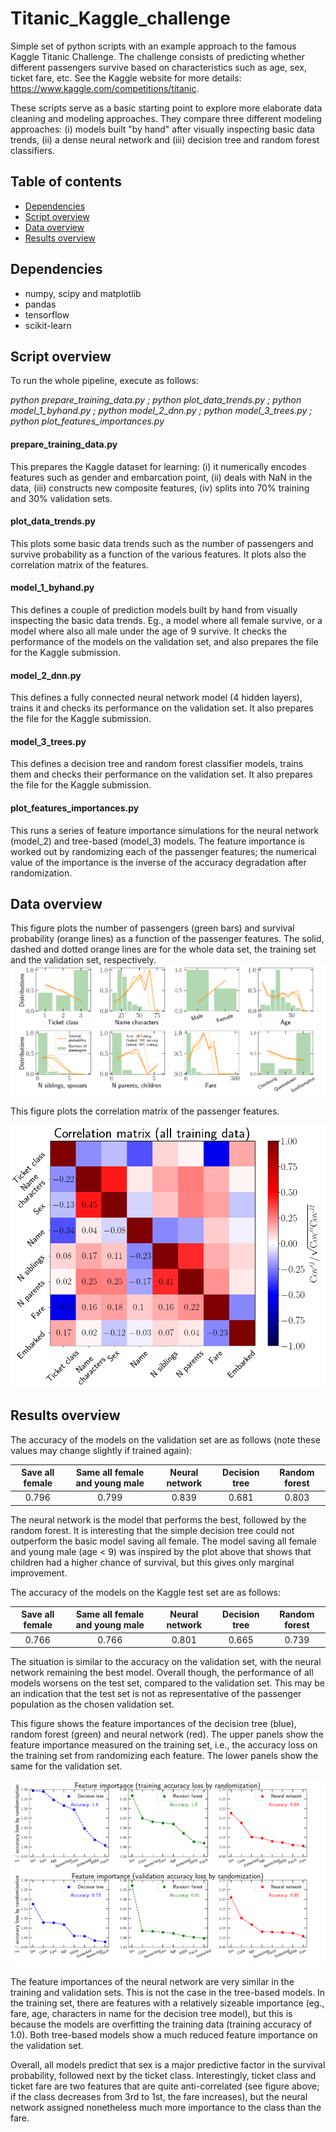 # Titanic_Kaggle_challenge

Simple set of python scripts with an example approach to the famous Kaggle Titanic Challenge. The challenge consists of predicting whether different passengers survive based on characteristics such as age, sex, ticket fare, etc. See the Kaggle website for more details: https://www.kaggle.com/competitions/titanic.

These scripts serve as a basic starting point to explore more elaborate data cleaning and modeling approaches. They compare three different modeling approaches: (i) models built "by hand" after visually inspecting basic data trends, (ii) a dense neural network and (iii) decision tree and random forest classifiers.

## Table of contents
- [Dependencies](#dependencies)
- [Script overview](#script-overview)
- [Data overview](#data-overview)
- [Results overview](#results-overview)

## Dependencies

- numpy, scipy and matplotlib
- pandas
- tensorflow
- scikit-learn

## Script overview

To run the whole pipeline, execute as follows:

*python prepare_training_data.py ; python plot_data_trends.py ; python model_1_byhand.py ; python model_2_dnn.py ; python model_3_trees.py ; python plot_features_importances.py*

#### prepare_training_data.py
This prepares the Kaggle dataset for learning: (i) it numerically encodes features such as gender and embarcation point, (ii) deals with NaN in the data, (iii) constructs new composite features, (iv) splits into 70% training and 30% validation sets.

#### plot_data_trends.py
This plots some basic data trends such as the number of passengers and survive probability as a function of the various features. It plots also the correlation matrix of the features.

#### model_1_byhand.py
This defines a couple of prediction models built by hand from visually inspecting the basic data trends. Eg., a model where all female survive, or a model where also all male under the age of 9 survive. It checks the performance of the models on the validation set, and also prepares the file for the Kaggle submission.

#### model_2_dnn.py
This defines a fully connected neural network model (4 hidden layers), trains it and checks its performance on the validation set. It also prepares the file for the Kaggle submission.

#### model_3_trees.py
This defines a decision tree and random forest classifier models, trains them and checks their performance on the validation set. It also prepares the file for the Kaggle submission.

#### plot_features_importances.py
This runs a series of feature importance simulations for the neural network (model_2) and tree-based (model_3) models. The feature importance is worked out by randomizing each of the passenger features; the numerical value of the importance is the inverse of the accuracy degradation after randomization.

## Data overview

This figure plots the number of passengers (green bars) and survival probability (orange lines) as a function of the passenger features. The solid, dashed and dotted orange lines are for the whole data set, the training set and the validation set, respectively.
![](./fig_store/fig_data_trends_distributions.png)

This figure plots the correlation matrix of the passenger features.

![](./fig_store/fig_data_trends_covariance.png)

## Results overview

The accuracy of the models on the validation set are as follows (note these values may change slightly if trained again):

| Save all female | Same all female and young male | Neural network | Decision tree | Random forest|
| :-------------: | :----------------------------: | :------------: | :-----------: | :----------: |
|      0.796      |              0.799             |      0.839     |     0.681     |     0.803    |  

The neural network is the model that performs the best, followed by the random forest. It is interesting that the simple decision tree could not outperform the basic model saving all female. The model saving all female and young male (age < 9) was inspired by the plot above that shows that children had a higher chance of survival, but this gives only marginal improvement.

The accuracy of the models on the Kaggle test set are as follows:

| Save all female | Same all female and young male | Neural network | Decision tree | Random forest|
| :-------------: | :----------------------------: | :------------: | :-----------: | :----------: |
|      0.766      |              0.766             |      0.801     |     0.665     |     0.739    |  

The situation is similar to the accuracy on the validation set, with the neural network remaining the best model. Overall though, the performance of all models worsens on the test set, compared to the validation set. This may be an indication that the test set is not as representative of the passenger population as the chosen validation set. 

This figure shows the feature importances of the decision tree (blue), random forest (green) and neural network (red). The upper panels show the feature importance measured on the training set, i.e., the accuracy loss on the training set from randomizing each feature. The lower panels show the same for the validation set.

![](./fig_store/fig_feature_importances.png)

The feature importances of the neural network are very similar in the training and validation sets. This is not the case in the tree-based models. In the training set, there are features with a relatively sizeable importance (eg., fare, age, characters in name for the decision tree model), but this is because the models are overfitting the training data (training accuracy of 1.0). Both tree-based models show a much reduced feature importance on the validation set.

Overall, all models predict that sex is a major predictive factor in the survival probability, followed next by the ticket class. Interestingly, ticket class and ticket fare are two features that are quite anti-correlated (see figure above; if the class decreases from 3rd to 1st, the fare increases), but the neural network assigned nonetheless much more importance to the class than the fare.
